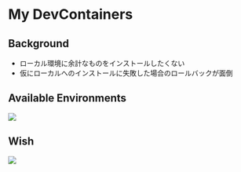 # My DevContainers

## Background
- ローカル環境に余計なものをインストールしたくない
- 仮にローカルへのインストールに失敗した場合のロールバックが面倒

## Available Environments
<img src="https://skillicons.dev/icons?i=py"/>

## Wish
<img src="https://skillicons.dev/icons?i=go,c,cpp,rust"/>
